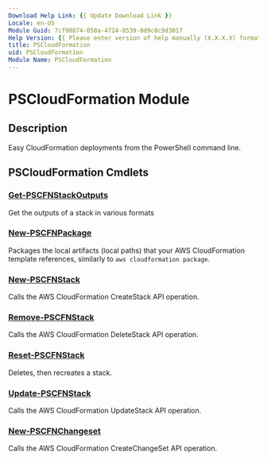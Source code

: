 ```yaml
---
Download Help Link: {{ Update Download Link }}
Locale: en-US
Module Guid: 7cf90874-058a-4724-8539-0d9c8c9d3017
Help Version: {{ Please enter version of help manually (X.X.X.X) format }}
title: PSCloudFormation
uid: PSCloudFormation
Module Name: PSCloudFormation
---
```



# PSCloudFormation Module
## Description
Easy CloudFormation deployments from the PowerShell command line.

## PSCloudFormation Cmdlets
### [Get-PSCFNStackOutputs](Get-PSCFNStackOutputs.md)
Get the outputs of a stack in various formats

### [New-PSCFNPackage](New-PSCFNPackage.md)
Packages the local artifacts (local paths) that your AWS CloudFormation template references, similarly to `aws cloudformation package`.

### [New-PSCFNStack](New-PSCFNStack.md)
Calls the AWS CloudFormation CreateStack API operation.

### [Remove-PSCFNStack](Remove-PSCFNStack.md)
Calls the AWS CloudFormation DeleteStack API operation.

### [Reset-PSCFNStack](Reset-PSCFNStack.md)
Deletes, then recreates a stack.

### [Update-PSCFNStack](Update-PSCFNStack.md)
Calls the AWS CloudFormation UpdateStack API operation.

### [New-PSCFNChangeset](New-PSCFNChangeset.md)
Calls the AWS CloudFormation CreateChangeSet API operation.

